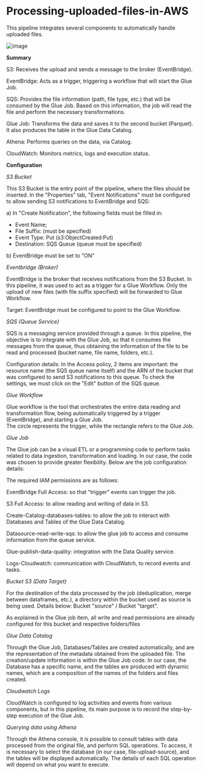 # Processing-uploaded-files-in-AWS
This pipeline integrates several components to automatically handle uploaded files.

![image](https://github.com/user-attachments/assets/91db440b-899d-4fc9-bde2-5f9dac26c0ff)


**Summary**

S3: Receives the upload and sends a message to the broker (EventBridge).

EventBridge: Acts as a trigger, triggering a workflow that will start the Glue Job.

SQS: Provides the file information (path, file type, etc.) that will be consumed by the Glue Job. Based on this information, the job will read the file and perform the necessary transformations.

Glue Job: Transforms the data and saves it to the second bucket (Parquet). It also produces the table in the Glue Data Catalog.

Athena: Performs queries on the data, via Catalog.

CloudWatch: Monitors metrics, logs and execution status.


**Configuration**

_S3 Bucket_

This S3 Bucket is the entry point of the pipeline, where the files should be inserted. 
In the "Properties" tab, "Event Notifications" must be configured to allow sending S3 notifications to EventBridge and SQS:

a) In "Create Notification", the following fields must be filled in: 
- Event Name; 
- File Suffix: (must be specified) 
- Event Type: Put (s3:ObjectCreated:Put) 
- Destination: SQS Queue (queue must be specified)

b) EventBridge must be set to "ON" 


_Eventbridge (Broker)_ 

EventBridge is the broker that receives notifications from the S3 Bucket. In this pipeline, it was used to act as a trigger for a Glue Workflow. 
Only the upload of new files (with file suffix specified) will be forwarded to Glue Workflow.

Target: EventBridge must be configured to point to the Glue Workflow.


_SQS (Queue Service)_

SQS is a messaging service provided through a queue. In this pipeline, the objective is to integrate with the Glue Job, so that it consumes the messages from the queue, thus obtaining the information of the file to be read and processed (bucket name, file name, folders, etc.). 

Configuration details: 
In the Access policy, 2 items are important: the resource name (the SQS queue name itself) and the ARN of the bucket that was configured to send S3 notifications to this queue. To check the settings, we must click on the "Edit" button of the SQS queue. 


_Glue Workflow_

Glue workflow is the tool that orchestrates the entire data reading and transformation flow, being automatically triggered by a trigger (EventBridge), and starting a Glue Job.  
The circle represents the trigger, while the rectangle refers to the Glue Job.


_Glue Job_

The Glue job can be a visual ETL or a programming code to perform tasks related to data ingestion, transformation and loading. In our case, the code was chosen to provide greater flexibility. Below are the job configuration details:

  The required IAM permissions are as follows:
  
  EventBridge Full Access: so that "trigger" events can trigger the job.
  
  S3 Full Access: to allow reading and writing of data in S3.
  
  Create-Catalog-databases-tables: to allow the job to interact with Databases and Tables of the Glue Data Catalog. 
  
  Datasource-read-write-sqs: to allow the glue job to access and consume information from the queue service. 
  
  Glue-publish-data-quality: integration with the Data Quality service. 
  
  Logs-Cloudwatch: communication with CloudWatch, to record events and tasks. 


_Bucket S3 (Data Target)_

For the destination of the data processed by the job (deduplication, merge between dataframes, etc.), a directory within the bucket used as source is being used. Details below: 
Bucket "source" / Bucket "target".

As explained in the Glue job item, all write and read permissions are already configured for this bucket and respective folders/files 


_Glue Data Catalog_

Through the Glue Job, Databases/Tables are created automatically, and are the representation of the metadata obtained from the uploaded file. 
The creation/update information is within the Glue Job code. 
In our case, the Database has a specific name, and the tables are produced with dynamic names, which are a composition of the names of the folders and files created.


_Cloudwatch Logs_

CloudWatch is configured to log activities and events from various components, but in this pipeline, its main purpose is to record the step-by-step execution of the Glue Job. 


_Querying data using Athena_

Through the Athena console, it is possible to consult tables with data processed from the original file, and perform SQL operations. 
To access, it is necessary to select the database (in our case, file-upload-source), and the tables will be displayed automatically. 
The details of each SQL operation will depend on what you want to execute.
